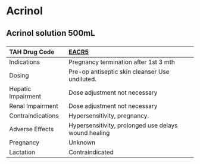 # Acrinol

## Acrinol solution 500mL

##### 

| TAH Drug Code      | [EACR5](https://www.tahsda.org.tw/drugs/hissearch.php?drug_code=EACR5)   |
|:-------------------|:-------------------------------------------------------------------------|
| Indications        | Pregnancy termination after 1st 3 mth                                    |
| Dosing             | Pre-op antiseptic skin cleanser Use undiluted.                           |
| Hepatic Impairment | Dose adjustment not necessary                                            |
| Renal Impairment   | Dose adjustment not necessary                                            |
| Contraindications  | Hypersensitivity, pregnancy.                                             |
| Adverse Effects    | Hypersensitivity, prolonged use delays wound healing                     |
| Pregnancy          | Unknown                                                                  |
| Lactation          | Contraindicated                                                          |

